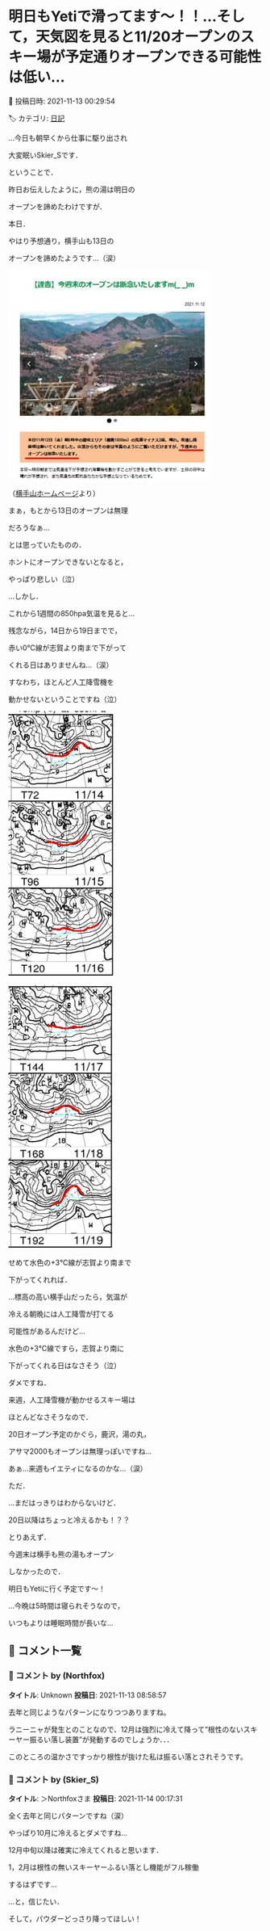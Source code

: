# 明日もYetiで滑ってます～！！…そして，天気図を見ると11/20オープンのスキー場が予定通りオープンできる可能性は低い…

📅 投稿日時: 2021-11-13 00:29:54

🏷️ カテゴリ: [日記](cc4b5682fb7b8b144980957a978653fb0.md)

…今日も朝早くから仕事に駆り出され


大変眠いSkier_Sです．





ということで．


昨日お伝えしたように，熊の湯は明日の


オープンを諦めたわけですが．





本日．


やはり予想通り，横手山も13日の


オープンを諦めたようです…（涙）




![76046c9e5b2e5879958e4d58299f6ff2.jpg](images/76046c9e5b2e5879958e4d58299f6ff2.jpg)




（[横手山ホームページ](https://yokoteyama2307.com/news/16461/)より）





まぁ，もとから13日のオープンは無理


だろうなぁ…


とは思っていたものの．


ホントにオープンできないとなると，


やっぱり悲しい（泣）





…しかし．


これから1週間の850hpa気温を見ると…


残念ながら，14日から19日までで，


赤い0℃線が志賀より南まで下がって


くれる日はありませんね…（涙）


すなわち，ほとんど人工降雪機を


動かせないということですね（泣）







![a7a110cf8c50dd2e7eb6d8be5c6a9337.jpg](images/a7a110cf8c50dd2e7eb6d8be5c6a9337.jpg)






![523c5baf44628101c28824191b4cd488.jpg](images/523c5baf44628101c28824191b4cd488.jpg)







せめて水色の+3℃線が志賀より南まで


下がってくれれば．


…標高の高い横手山だったら，気温が


冷える朝晩には人工降雪が打てる


可能性があるんだけど…


水色の+3℃線ですら，志賀より南に


下がってくれる日はなさそう（泣）





ダメですね．


来週，人工降雪機が動かせるスキー場は


ほとんどなさそうなので．


20日オープン予定のかぐら，鹿沢，湯の丸，


アサマ2000もオープンは無理っぽいですね…





あぁ…来週もイエティになるのかな…（涙）





ただ．


…まだはっきりはわからないけど．


20日以降はちょっと冷えるかも！？？





とりあえず．


今週末は横手も熊の湯もオープン


しなかったので．


明日もYetiに行く予定です～！





…今晩は5時間は寝られそうなので，


いつもよりは睡眠時間が長いな…

## 💬 コメント一覧

### 💬 コメント by (Northfox)
**タイトル**: Unknown
**投稿日**: 2021-11-13 08:58:57

去年と同じようなパターンになりつつありますね。

ラニーニャが発生とのことなので、12月は強烈に冷えて降って”根性のないスキーヤー振るい落し装置”が発動するのでしょうか．．．

このところの温かさですっかり根性が抜けた私は振るい落とされそうです。

### 💬 コメント by (Skier_S)
**タイトル**: ＞Northfoxさま
**投稿日**: 2021-11-14 00:17:31

全く去年と同じパターンですね（涙）

やっぱり10月に冷えるとダメですね…

12月中旬以降は確実に冷えてくれると思います．

1，2月は根性の無いスキーヤーふるい落とし機能がフル稼働

するはずです…

…と，信じたい．

そして，パウダーどっさり降ってほしい！

